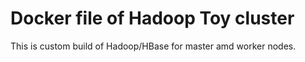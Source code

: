 # Docker file of Hadoop Toy cluster

This is custom build of Hadoop/HBase for master amd worker nodes.
